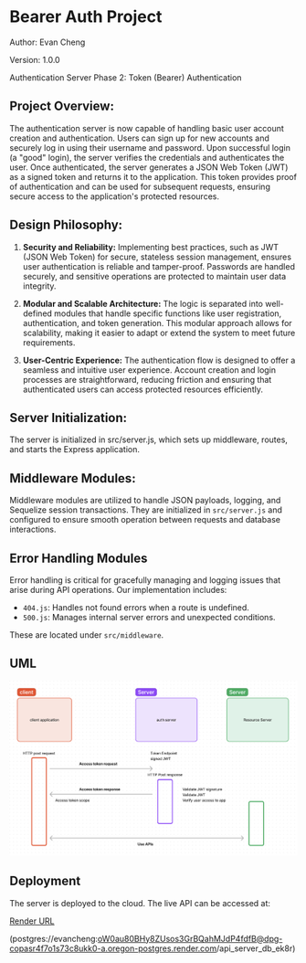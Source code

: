 # Bearer Auth Project

Author: Evan Cheng  

Version: 1.0.0

Authentication Server Phase 2: Token (Bearer) Authentication
 
## Project Overview:
The authentication server is now capable of handling basic user account creation and authentication. Users can sign up for new accounts and securely log in using their username and password. Upon successful login (a "good" login), the server verifies the credentials and authenticates the user. Once authenticated, the server generates a JSON Web Token (JWT) as a signed token and returns it to the application. This token provides proof of authentication and can be used for subsequent requests, ensuring secure access to the application's protected resources.

## Design Philosophy:

1. **Security and Reliability:** Implementing best practices, such as JWT (JSON Web Token) for secure, stateless session management, ensures user authentication is reliable and tamper-proof. Passwords are handled securely, and sensitive operations are protected to maintain user data integrity.

2. **Modular and Scalable Architecture:** The logic is separated into well-defined modules that handle specific functions like user registration, authentication, and token generation. This modular approach allows for scalability, making it easier to adapt or extend the system to meet future requirements.

3. **User-Centric Experience:** The authentication flow is designed to offer a seamless and intuitive user experience. Account creation and login processes are straightforward, reducing friction and ensuring that authenticated users can access protected resources efficiently.

## Server Initialization:

The server is initialized in src/server.js, which sets up middleware, routes, and starts the Express application.

## Middleware Modules:

Middleware modules are utilized to handle JSON payloads, logging, and Sequelize session transactions. They are initialized in `src/server.js` and configured to ensure smooth operation between requests and database interactions.

## Error Handling Modules

Error handling is critical for gracefully managing and logging issues that arise during API operations. Our implementation includes:

- `404.js`: Handles not found errors when a route is undefined.
- `500.js`: Manages internal server errors and unexpected conditions.

These are located under `src/middleware`.

## UML 
![image](./images/bearerAuthUML.png)

## Deployment

The server is deployed to the cloud. The live API can be accessed at:

[Render URL](postgres://evancheng:oW0au80BHy8ZUsos3GrBQahMJdP4fdfB@dpg-copasr4f7o1s73c8ukk0-a.oregon-postgres.render.com/api_server_db_ek8r)

(postgres://evancheng:oW0au80BHy8ZUsos3GrBQahMJdP4fdfB@dpg-copasr4f7o1s73c8ukk0-a.oregon-postgres.render.com/api_server_db_ek8r)
